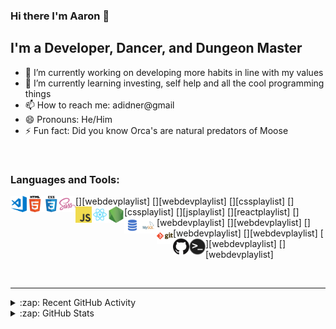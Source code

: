 ### Hi there I'm Aaron 👋

## I'm a Developer, Dancer, and Dungeon Master

- 🔭 I’m currently working on developing more habits in line with my values
- 🌱 I’m currently learning investing, self help and all the cool programming things
- 📫 How to reach me: adidner@gmail
- 😄 Pronouns: He/Him
- ⚡ Fun fact: Did you know Orca's are natural predators of Moose

<br />

### Languages and Tools:

[<img align="left" alt="Visual Studio Code" width="26px" src="https://raw.githubusercontent.com/github/explore/80688e429a7d4ef2fca1e82350fe8e3517d3494d/topics/visual-studio-code/visual-studio-code.png" />][webdevplaylist]
[<img align="left" alt="HTML5" width="26px" src="https://raw.githubusercontent.com/github/explore/80688e429a7d4ef2fca1e82350fe8e3517d3494d/topics/html/html.png" />][webdevplaylist]
[<img align="left" alt="CSS3" width="26px" src="https://raw.githubusercontent.com/github/explore/80688e429a7d4ef2fca1e82350fe8e3517d3494d/topics/css/css.png" />][cssplaylist]
[<img align="left" alt="Sass" width="26px" src="https://raw.githubusercontent.com/github/explore/80688e429a7d4ef2fca1e82350fe8e3517d3494d/topics/sass/sass.png" />][cssplaylist]
[<img align="left" alt="JavaScript" width="26px" src="https://raw.githubusercontent.com/github/explore/80688e429a7d4ef2fca1e82350fe8e3517d3494d/topics/javascript/javascript.png" />][jsplaylist]
[<img align="left" alt="React" width="26px" src="https://raw.githubusercontent.com/github/explore/80688e429a7d4ef2fca1e82350fe8e3517d3494d/topics/react/react.png" />][reactplaylist]
[<img align="left" alt="Node.js" width="26px" src="https://raw.githubusercontent.com/github/explore/80688e429a7d4ef2fca1e82350fe8e3517d3494d/topics/nodejs/nodejs.png" />][webdevplaylist]
[<img align="left" alt="SQL" width="26px" src="https://raw.githubusercontent.com/github/explore/80688e429a7d4ef2fca1e82350fe8e3517d3494d/topics/sql/sql.png" />][webdevplaylist]
[<img align="left" alt="MySQL" width="26px" src="https://raw.githubusercontent.com/github/explore/80688e429a7d4ef2fca1e82350fe8e3517d3494d/topics/mysql/mysql.png" />][webdevplaylist]
[<img align="left" alt="Git" width="26px" src="https://raw.githubusercontent.com/github/explore/80688e429a7d4ef2fca1e82350fe8e3517d3494d/topics/git/git.png" />][webdevplaylist]
[<img align="left" alt="GitHub" width="26px" src="https://raw.githubusercontent.com/github/explore/78df643247d429f6cc873026c0622819ad797942/topics/github/github.png" />][webdevplaylist]
[<img align="left" alt="Terminal" width="26px" src="https://raw.githubusercontent.com/github/explore/80688e429a7d4ef2fca1e82350fe8e3517d3494d/topics/terminal/terminal.png" />][webdevplaylist]


<br />

---

<details>
  <summary>:zap: Recent GitHub Activity</summary>
  
<!--START_SECTION:activity-->
1. 🗣 Commented on [#2](https://github.com/codeSTACKr/portfolio-sass/issues/2) in [adidner/portfolio-sass](https://github.com/adidner/portfolio-sass)
2. ❗️ Closed issue [#2](https://github.com/codeSTACKr/portfolio-sass/issues/2) in [adidner/portfolio-sass](https://github.com/adidner/portfolio-sass)
3. ❌ Closed PR [#11](https://github.com/codeSTACKr/free-developer-resources/pull/11) in [adidner/free-developer-resources](https://github.com/adidner/free-developer-resources)
4. 🗣 Commented on [#11](https://github.com/codeSTACKr/free-developer-resources/issues/11) in [adidner/free-developer-resources](https://github.com/adidner/free-developer-resources)
5. 🎉 Merged PR [#10](https://github.com/codeSTACKr/free-developer-resources/pull/10) in [adidner/free-developer-resources](https://github.com/adidner/free-developer-resources)
<!--END_SECTION:activity-->

</details>

<details>
  <summary>:zap: GitHub Stats</summary>

  <img align="left" alt="adidner's GitHub Stats" src="https://github-readme-stats.adidner.vercel.app/api?username=adidner&show_icons=true&hide_border=true" />

</details>
